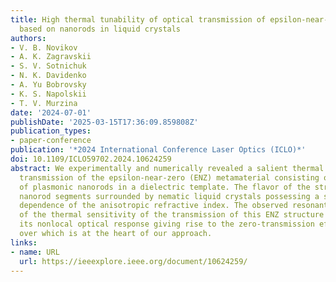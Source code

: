 ```yaml
---
title: High thermal tunability of optical transmission of epsilon-near-zero metamaterials
  based on nanorods in liquid crystals
authors:
- V. B. Novikov
- A. K. Zagravskii
- S. V. Sotnichuk
- N. K. Davidenko
- A. Yu Bobrovsky
- K. S. Napolskii
- T. V. Murzina
date: '2024-07-01'
publishDate: '2025-03-15T17:36:09.859808Z'
publication_types:
- paper-conference
publication: '*2024 International Conference Laser Optics (ICLO)*'
doi: 10.1109/ICLO59702.2024.10624259
abstract: We experimentally and numerically revealed a salient thermal effect in the
  transmission of the epsilon-near-zero (ENZ) metamaterial consisting of an array
  of plasmonic nanorods in a dielectric template. The flavor of the structure is freestanding
  nanorod segments surrounded by nematic liquid crystals possessing a strong thermal
  dependence of the anisotropic refractive index. The observed resonant enhancement
  of the thermal sensitivity of the transmission of this ENZ structure results from
  its nonlocal optical response giving rise to the zero-transmission effect, control
  over which is at the heart of our approach.
links:
- name: URL
  url: https://ieeexplore.ieee.org/document/10624259/
---
```

